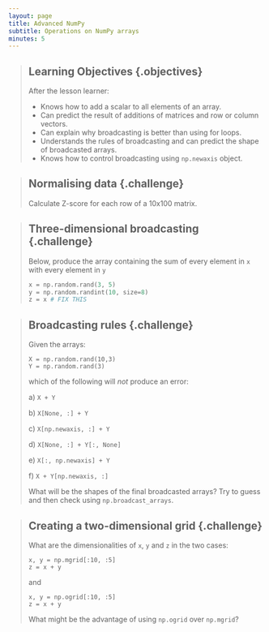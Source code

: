 ```yaml
---
layout: page
title: Advanced NumPy 
subtitle: Operations on NumPy arrays
minutes: 5
---
```

> ## Learning Objectives {.objectives}
>
> After the lesson learner:
>
> * Knows how to add a scalar to all elements of an array.
> * Can predict the result of additions of matrices and row or column vectors.
> * Can explain why broadcasting is better than using for loops.
> * Understands the rules of broadcasting and can predict the shape of broadcasted arrays.
> * Knows how to control broadcasting using `np.newaxis` object.


> ## Normalising data {.challenge}
> 
> Calculate Z-score for each row of a 10x100 matrix.

> ## Three-dimensional broadcasting {.challenge}
>
> Below, produce the array containing the sum of every element in `x` with every element in `y`
>
> ```python
> x = np.random.rand(3, 5)
> y = np.random.randint(10, size=8)
> z = x # FIX THIS
> ```

> ## Broadcasting rules {.challenge}
> 
> Given the arrays:
> ```
> X = np.random.rand(10,3)
> Y = np.random.rand(3)
> ```
> 
> which of the following will *not* produce an error:
> 
> a) `X + Y`
> 
> b) `X[None, :] + Y`
> 
> c) `X[np.newaxis, :] + Y`
> 
> d) `X[None, :] + Y[:, None]`
> 
> e) `X[:, np.newaxis] + Y`
> 
> f) `X + Y[np.newaxis, :]`
> 
> What will be the shapes of the final broadcasted arrays? Try to guess and then check using `np.broadcast_arrays`.

> ## Creating a two-dimensional grid {.challenge}
> 
> What are the dimensionalities of `x`, `y` and `z` in the two cases:
>
> ```
> x, y = np.mgrid[:10, :5]
> z = x + y
> ```
> 
> and 
> 
> ```
> x, y = np.ogrid[:10, :5]
> z = x + y
> ```
> 
> What might be the advantage of using `np.ogrid` over `np.mgrid`?
